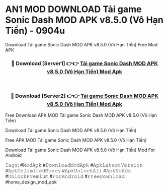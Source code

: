 # AN1 MOD DOWNLOAD Tải game Sonic Dash MOD APK v8.5.0 (Vô Hạn Tiền) - 0904u
Download Tải game Sonic Dash MOD APK v8.5.0 (Vô Hạn Tiền) Free Mod APK

<div align="center">
<h3>🔴 Download [Server1] 👉👉 <a href="https://apk-comot.site?title=Tải_game_Sonic_Dash_MOD_APK_v8.5.0_(Vô_Hạn_Tiền)">Tải game Sonic Dash MOD APK v8.5.0 (Vô Hạn Tiền) Mod Apk</a></h3><br>

<h3>🔴 Download [Server2] 👉👉 <a href="https://apk-comot.site?title=Tải_game_Sonic_Dash_MOD_APK_v8.5.0_(Vô_Hạn_Tiền)">Tải game Sonic Dash MOD APK v8.5.0 (Vô Hạn Tiền) Mod Apk</a></h3>
</div>


Free Download APK MOD Tải game Sonic Dash MOD APK v8.5.0 (Vô Hạn Tiền)

Download Tải game Sonic Dash MOD APK v8.5.0 (Vô Hạn Tiền) 

Free APK MOD Tải game Sonic Dash MOD APK v8.5.0 (Vô Hạn Tiền) 

Download Tải game Sonic Dash MOD APK v8.5.0 (Vô Hạn Tiền) Mod For Android

𝚃𝚊𝚐𝚜: #𝙼𝚘𝚍𝙰𝚙𝚔 #𝙳𝚘𝚠𝚗𝚕𝚘𝚊𝚍𝙼𝚘𝚍𝙰𝚙𝚔 #𝙰𝚙𝚔𝙻𝚊𝚝𝚎𝚜𝚝𝚅𝚎𝚛𝚜𝚒𝚘𝚗 #𝙰𝚙𝚔𝚄𝚗𝚕𝚒𝚖𝚒𝚝𝚎𝚍𝙼𝚘𝚗𝚎𝚢 #𝙰𝚙𝚔𝚄𝚗𝚕𝚘𝚌𝚔𝙰𝚕𝚕 #𝙰𝚙𝚔𝙽𝚘𝙰𝚍𝚜 #𝚄𝚗𝚕𝚘𝚌𝚔𝙿𝚛𝚎𝚖𝚒𝚞𝚖 #𝙵𝚘𝚛𝙰𝚗𝚍𝚛𝚘𝚒𝚍 #𝙵𝚛𝚎𝚎𝙳𝚘𝚠𝚗𝚕𝚘𝚊𝚍 #home_design_mod_apk
